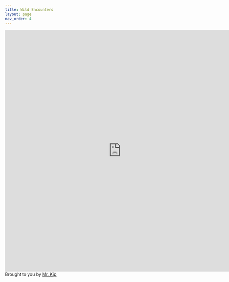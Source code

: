 ```yaml
---
title: Wild Encounters
layout: page
nav_order: 4
---
```

<iframe src="https://romhackstudios.github.io/pages/wildencounters.html" width="150%" height="790px" frameBorder="0" style="border: 0;"></iframe><br>Brought to you by <a href="https://romhackstudios.github.io" target="_blank">Mr. Kip</a>
